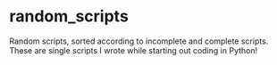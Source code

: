 # random_scripts
Random scripts, sorted according to incomplete and complete scripts. These are single scripts I wrote while starting out coding in Python!
